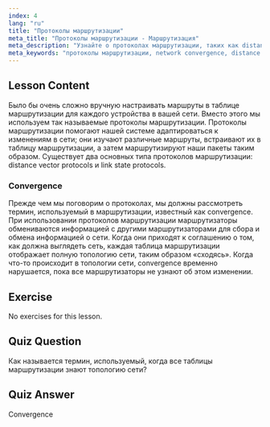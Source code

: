 ```yaml
---
index: 4
lang: "ru"
title: "Протоколы маршрутизации"
meta_title: "Протоколы маршрутизации - Маршрутизация"
meta_description: "Узнайте о протоколах маршрутизации, таких как distance vector и link state. Поймите network convergence и то, как маршрутизаторы адаптируются к изменениям. Начните свой путь в сетевых технологиях Linux!"
meta_keywords: "протоколы маршрутизации, network convergence, distance vector, link state, сетевые технологии Linux, руководство для начинающих, сетевой учебник"
---
```


## Lesson Content

Было бы очень сложно вручную настраивать маршруты в таблице маршрутизации для каждого устройства в вашей сети. Вместо этого мы используем так называемые протоколы маршрутизации. Протоколы маршрутизации помогают нашей системе адаптироваться к изменениям в сети; они изучают различные маршруты, встраивают их в таблицу маршрутизации, а затем маршрутизируют наши пакеты таким образом. Существует два основных типа протоколов маршрутизации: distance vector protocols и link state protocols.

### Convergence

Прежде чем мы поговорим о протоколах, мы должны рассмотреть термин, используемый в маршрутизации, известный как convergence. При использовании протоколов маршрутизации маршрутизаторы обмениваются информацией с другими маршрутизаторами для сбора и обмена информацией о сети. Когда они приходят к соглашению о том, как должна выглядеть сеть, каждая таблица маршрутизации отображает полную топологию сети, таким образом «сходясь». Когда что-то происходит в топологии сети, convergence временно нарушается, пока все маршрутизаторы не узнают об этом изменении.

## Exercise

No exercises for this lesson.

## Quiz Question

Как называется термин, используемый, когда все таблицы маршрутизации знают топологию сети?

## Quiz Answer

Convergence
